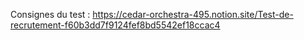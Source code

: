 Consignes du test : https://cedar-orchestra-495.notion.site/Test-de-recrutement-f60b3dd7f9124fef8bd5542ef18ccac4
